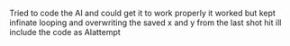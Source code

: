 Tried to code the AI and could get it to work properly it worked but kept infinate looping and overwriting the saved x and y from the last shot hit ill include the code as AIattempt